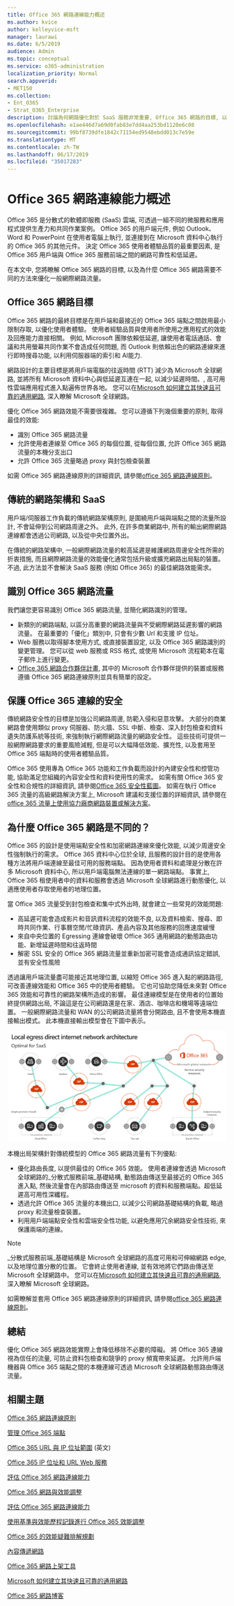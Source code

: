 ```yaml
---
title: Office 365 網路連線能力概述
ms.author: kvice
author: kelleyvice-msft
manager: laurawi
ms.date: 6/5/2019
audience: Admin
ms.topic: conceptual
ms.service: o365-administration
localization_priority: Normal
search.appverid:
- MET150
ms.collection:
- Ent_O365
- Strat_O365_Enterprise
description: 討論為何網路優化對於 SaaS 服務非常重要, Office 365 網路的目標, 以及 SaaS 如何與其他工作負載不同的網路。
ms.openlocfilehash: e1ae446d7a69d0fab83e7dd4aa253bd1120e6c08
ms.sourcegitcommit: 99bf8739dfe1842c71154ed9548ebdd013c7e59e
ms.translationtype: MT
ms.contentlocale: zh-TW
ms.lasthandoff: 06/17/2019
ms.locfileid: "35017283"
---
```

# <a name="office-365-network-connectivity-overview"></a>Office 365 網路連線能力概述

Office 365 是分散式的軟體即服務 (SaaS) 雲端, 可透過一組不同的微服務和應用程式提供生產力和共同作業案例。 Office 365 的用戶端元件, 例如 Outlook、Word 和 PowerPoint 在使用者電腦上執行, 並連接到在 Microsoft 資料中心執行的 Office 365 的其他元件。 決定 Office 365 使用者體驗品質的最重要因素, 是 Office 365 用戶端與 Office 365 服務前端之間的網路可靠性和低延遲。

在本文中, 您將瞭解 Office 365 網路的目標, 以及為什麼 Office 365 網路需要不同的方法來優化一般網際網路流量。

## <a name="office-365-networking-goals"></a>Office 365 網路目標

Office 365 網路的最終目標是在用戶端和最接近的 Office 365 端點之間啟用最小限制存取, 以優化使用者體驗。 使用者經驗品質與使用者所使用之應用程式的效能及回應能力直接相關。 例如, Microsoft 團隊依賴低延遲, 讓使用者電話通話、會議和共用螢幕共同作業不會造成任何問題, 而 Outlook 則依賴出色的網路連線來進行即時搜尋功能, 以利用伺服器端的索引和 AI能力.

網路設計的主要目標是將用戶端電腦的往返時間 (RTT) 減少為 Microsoft 全球網路, 並將所有 Microsoft 資料中心與低延遲互連在一起, 以減少延遲時間。, 高可用性雲端應用程式進入點遍佈世界各地。 您可以在[Microsoft 如何建立其快速且可靠的通用網路](https://azure.microsoft.com/en-us/blog/how-microsoft-builds-its-fast-and-reliable-global-network/), 深入瞭解 Microsoft 全球網路。

優化 Office 365 網路效能不需要很複雜。 您可以遵循下列幾個重要的原則, 取得最佳的效能:

- 識別 Office 365 網路流量
- 允許使用者連線至 Office 365 的每個位置, 從每個位置, 允許 Office 365 網路流量的本機分支出口
- 允許 Office 365 流量略過 proxy 與封包檢查裝置

如需 Office 365 網路連線原則的詳細資訊, 請參閱[office 365 網路連線原則](office-365-network-connectivity-principles.md)。

## <a name="traditional-network-architectures-and-saas"></a>傳統的網路架構和 SaaS

用戶端/伺服器工作負載的傳統網路架構原則, 是圍繞用戶端與端點之間的流量所設計, 不會延伸到公司網路周邊之外。 此外, 在許多商業網路中, 所有的輸出網際網路連線都會透過公司網路, 以及從中央位置外出。

在傳統的網路架構中, 一般網際網路流量的較高延遲是維護網路周邊安全性所需的折衷措施, 而且網際網路流量的效能優化通常包括升級或擴充網路出局點的裝置。 不過, 此方法並不會解決 SaaS 服務 (例如 Office 365) 的最佳網路效能需求。

## <a name="identifying-office-365-network-traffic"></a>識別 Office 365 網路流量

我們讓您更容易識別 Office 365 網路流量, 並簡化網路識別的管理。

- 新類別的網路端點, 以區分高重要的網路流量與不受網際網路延遲影響的網路流量。 在最重要的「優化」類別中, 只會有少數 Url 和支援 IP 位址。
- Web 服務以取得腳本使用方式, 或直接裝置設定, 以及 Office 365 網路識別的變更管理。 您可以從 web 服務或 RSS 格式, 或使用 Microsoft 流程範本在電子郵件上進行變更。
- [Office 365 網路合作夥伴計畫](http://aka.ms/Office365NPP), 其中的 Microsoft 合作夥伴提供的裝置或服務遵循 Office 365 網路連線原則並具有簡單的設定。

## <a name="securing-office-365-connections"></a>保護 Office 365 連線的安全

傳統網路安全性的目標是加強公司網路周邊, 防範入侵和惡意攻擊。 大部分的商業網路會使用類似 proxy 伺服器、防火牆、SSL 中斷、檢查、深入封包檢查和資料遺失防護系統等技術, 來強制執行網際網路流量的網路安全性。 這些技術可提供一般網際網路要求的重要風險減輕, 但是可以大幅降低效能、擴充性, 以及套用至 Office 365 端點時的使用者體驗品質。

Office 365 使用專為 Office 365 功能和工作負載而設計的內建安全性和控管功能, 協助滿足您組織的內容安全性和資料使用性的需求。 如需有關 Office 365 安全性和合規性的詳細資訊, 請參閱[Office 365 安全性藍圖](https://docs.microsoft.com/en-us/office365/securitycompliance/security-roadmap)。 如需在執行 Office 365 流量的高級網路解決方案上, Microsoft 建議和支援位置的詳細資訊, 請參閱在[office 365 流量上使用協力廠商網路裝置或解決方案](https://support.microsoft.com/en-us/help/2690045)。

## <a name="why-is-office-365-networking-different"></a>為什麼 Office 365 網路是不同的？

Office 365 的設計是使用端點安全性和加密網路連線來優化效能, 以減少周邊安全性強制執行的需求。 Office 365 資料中心位於全球, 且服務的設計目的是使用各種方法將用戶端連線至最佳可用的服務端點。 因為使用者資料和處理是分散在許多 Microsoft 資料中心, 所以用戶端電腦無法連線的單一網路端點。 事實上, Office 365 租使用者中的資料和服務會透過 Microsoft 全球網路進行動態優化, 以適應使用者存取使用者的地理位置。

當 Office 365 流量受到封包檢查和集中式外出時, 就會建立一些常見的效能問題:

- 高延遲可能會造成影片和音訊資料流程的效能不良, 以及資料檢索、搜尋、即時共同作業、行事曆空閒/忙碌資訊、產品內容及其他服務的回應速度緩慢
- 來自中央位置的 Egressing 連線會破壞 Office 365 通用網路的動態路由功能、新增延遲時間和往返時間
- 解密 SSL 安全的 Office 365 網路流量並重新加密可能會造成通訊協定錯誤, 並有安全性風險

透過讓用戶端流量盡可能接近其地理位置, 以縮短 Office 365 進入點的網路路徑, 可改善連線效能和 Office 365 中的使用者體驗。 它也可協助您降低未來對 Office 365 效能和可靠性的網路架構所造成的影響。 最佳連線模型是在使用者的位置始終提供網路出局, 不論這是在公司網路還是在家、酒店、咖啡店和機場等遠端位置。 一般網際網路流量和 WAN 的公司網路流量將會分開路由, 且不會使用本機直接輸出模式。 此本機直接輸出模型會在下圖中表示。

![本機出局網路架構](media/6bc636b0-1234-4ceb-a45a-aadd1044b39c.png)

本機出局架構針對傳統模型的 Office 365 網路流量有下列優點:
  
- 優化路由長度, 以提供最佳的 Office 365 效能。 使用者連線會透過 Microsoft 全球網路的_分散式服務前端_基礎結構, 動態路由傳送至最接近的 Office 365 進入點, 然後流量會在內部路由傳送至 microsoft 的資料和服務端點。超低延遲高可用性深纖程。
- 透過允許 Office 365 流量的本機出口, 以減少公司網路基礎結構的負載, 略過 proxy 和流量檢查裝置。
- 利用用戶端端點安全性和雲端安全性功能, 以避免應用冗余網路安全性技術, 來保護兩端的連線。

> [!NOTE]
> _分散式服務前端_基礎結構是 Microsoft 全球網路的高度可用和可伸縮網路 edge, 以及地理位置分散的位置。 它會終止使用者連線, 並有效地將它們路由傳送至 Microsoft 全球網路中。 您可以在[Microsoft 如何建立其快速且可靠的通用網路](https://azure.microsoft.com/en-us/blog/how-microsoft-builds-its-fast-and-reliable-global-network/), 深入瞭解 Microsoft 全球網路。

如需瞭解並套用 Office 365 網路連線原則的詳細資訊, 請參閱[office 365 網路連線原則](office-365-network-connectivity-principles.md)。

## <a name="conclusion"></a>總結

優化 Office 365 網路效能實際上會降低移除不必要的障礙。 將 Office 365 連線視為信任的流量, 可防止資料包檢查和競爭的 proxy 頻寬帶來延遲。 允許用戶端機器與 Office 365 端點之間的本機連線可透過 Microsoft 全球網路動態路由傳送流量。

## <a name="related-topics"></a>相關主題

[Office 365 網路連線原則](office-365-network-connectivity-principles.md)

[管理 Office 365 端點](managing-office-365-endpoints.md)

[Office 365 URL 與 IP 位址範圍](urls-and-ip-address-ranges.md) (英文)

[Office 365 IP 位址和 URL Web 服務](office-365-ip-web-service.md)

[評估 Office 365 網路連線能力](assessing-network-connectivity.md)

[Office 365 網路與效能調整](network-planning-and-performance.md)

[評估 Office 365 網路連線能力](assessing-network-connectivity.md)

[使用基準與效能歷程記錄進行 Office 365 效能調整](performance-tuning-using-baselines-and-history.md)

[Office 365 的效能疑難排解規劃](performance-troubleshooting-plan.md)

[內容傳遞網路](content-delivery-networks.md)

[Office 365 網路上架工具](https://aka.ms/netonboard)

[Microsoft 如何建立其快速且可靠的通用網路](https://azure.microsoft.com/en-us/blog/how-microsoft-builds-its-fast-and-reliable-global-network/)

[Office 365 網路博客](https://techcommunity.microsoft.com/t5/Office-365-Networking/bd-p/Office365Networking)
